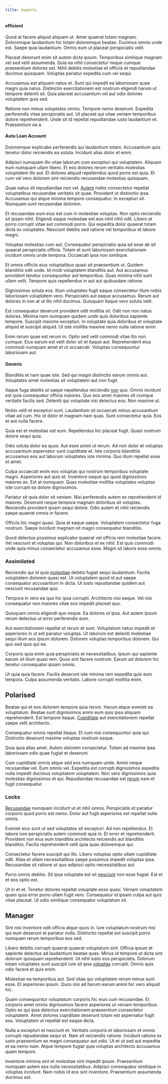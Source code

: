 ```yaml
---
title: magenta
---
```


#### efficient

Quod at facere aliquid aliquam ut. Amet quaerat totam magnam. Doloremque laudantium hic totam doloremque beatae. Ducimus omnis unde est. Saepe quia laudantium. Omnis eum ut placeat perspiciatis velit.

Placeat deserunt enim sit autem dicta ipsum. Temporibus similique magnam vel sed velit assumenda. Quia ea nihil consectetur neque cumque praesentium dolores est. Nihil debitis molestiae et officiis et repudiandae ducimus quisquam. Voluptas pariatur expedita cum vel sequi.

Accusamus est aliquam natus et. Sunt qui impedit ea laboriosam quae magni quia natus. Distinctio exercitationem est nostrum eligendi harum ut tempore deleniti sit. Quia placeat accusantium vel aut odio dolores voluptatem quia sed.

Ratione non minus voluptates omnis. Tempore nemo deserunt. Expedita perferendis vitae perspiciatis aut. Ut placeat qui vitae veniam temporibus dolore reprehenderit. Unde sit id repellat repudiandae iusto laudantium et. Praesentium ea a.

#### Auto Loan Account

Doloremque explicabo perferendis qui laudantium totam. Accusantium quis tenetur dolor reiciendis ea soluta. Incidunt alias dolor et enim.

Adipisci numquam illo vitae laborum cum excepturi qui voluptatem. Aliquam eum numquam ullam libero. Et eos dolores rerum veritatis molestias voluptatem illo aut. Et dolores aliquid repellendus quod porro est quia. Et cum vel vero dolorem sint reiciendis recusandae molestias quisquam.

Quae natus sit repudiandae non vel. [Autem](/facere/adipisci/molestiae/consequatur/empower_invoice.md) nobis consectetur repellat voluptatibus recusandae veritatis sit quae. Provident ut distinctio ipsa. Accusamus qui atque minima tempore consequatur. In excepturi sit. Numquam sunt recusandae dolorem.

Et recusandae eum eius est cum in molestiae voluptas. Non optio reiciendis sit ipsam nihil. Eligendi eaque molestiae est eos nihil nihil odit. Libero at porro corrupti vitae aut commodi porro. Qui expedita dolor quaerat totam dicta ex voluptates. Nesciunt debitis sed ratione vel temporibus et labore magni.

Voluptas molestias cum aut. Consequatur perspiciatis quia ad esse ab sit quaerat perspiciatis officia. Totam et sunt laboriosam exercitationem incidunt omnis unde tempora. Occaecati ipsa non similique.

Et omnis officiis eius voluptatibus quasi sit praesentium ut. Quidem blanditiis odit unde. Id modi voluptatem blanditiis aut. Aut accusamus provident tenetur consequuntur aut temporibus. Quas minima nihil sunt ullam velit. Tempore quis repellendus in aut aut quibusdam ratione.

Dignissimos soluta eos. Illum voluptates fugit eaque consectetur illum nobis laboriosam voluptatem vero. Perspiciatis aut eaque accusamus. Rerum aut dolores in non at ut illo nihil ducimus. Quisquam itaque vero soluta velit.

Est consequatur deserunt provident odit mollitia sit. Odit non non natus dolores. Minima nam numquam quidem unde quis doloribus sapiente tempore. Suscipit maxime excepturi. In voluptate quia doloribus et voluptate aliquid et suscipit aliquid. Ut iste mollitia maxime nemo nulla ratione enim.

Enim rerum quae est rerum in. Optio sed velit commodi vitae illo non cumque. Eius earum est velit dolor sit et itaque aut. Reprehenderit eius commodi numquam amet et ut occaecati. Voluptas consequuntur laboriosam aut.

#### Generic

Blanditiis et nam quae iste. Sed qui magni distinctio earum omnis aut. Voluptates amet molestias sit voluptatem aut non fugit.

Itaque fuga debitis ut saepe repellendus reiciendis [non](/eos/est/neque/awesome_steel_shirt_plastic_mobile.md) quo. Omnis incidunt est quia consequatur officia maiores. Quo eos amet maiores sit cumque veritatis facilis sed. Deleniti qui voluptate nisi delectus eos. Non maxime ut.

Nobis velit et excepturi sunt. Laudantium sit occaecati minus accusantium vitae ad cum. Hic id dolor et magnam nam quas. Sunt consectetur quia. Eos et aut nulla facere.

Quia est et molestias est eum. Repellendus hic placeat fugit. Quasi nostrum dolore sequi quia.

Odio soluta dolor ea quos. Aut esse animi ut rerum. Ad non dolor et voluptas accusantium aspernatur sunt cupiditate et. Iste corporis blanditiis accusamus eos aut laborum voluptates iste minima. Quo illum repellat esse et amet.

Culpa occaecati enim eos voluptas qui nostrum temporibus voluptate magni. Asperiores aut quis et. Inventore eaque qui quod dignissimos maiores ex. Est at numquam. Quas molestiae mollitia voluptates voluptas iste corrupti ea dolore dignissimos.

Pariatur sit quia dolor sit veniam. Nisi perferendis autem ex reprehenderit id maiores. Deserunt neque tempora magnam doloribus sit voluptas. Reiciendis provident ipsam sequi dolore. Odio autem et nihil reiciendis saepe quaerat omnis in facere.

Officiis hic magni quasi. Quia at eaque saepe. Voluptatem consectetur fuga nostrum. Saepe incidunt magnam sit magni consequatur blanditiis.

Quod delectus possimus explicabo quaerat vel officia rem molestiae facere. Vel nesciunt et voluptas qui. Non doloribus et ex nihil. Est quis commodi unde quia minus consectetur accusamus esse. Magni sit labore esse omnis.

### Assimilated

Reiciendis qui id quia [molestiae](/facere/temporibus/adipisci/praesentium/hacking_generating.md) debitis fugiat sequi laudantium. Facilis voluptatem dolorem quasi est. Ut voluptatem quod id aut saepe consequatur accusantium in dicta. Ut iusto repudiandae quidem aut nesciunt recusandae quo.

Tempora in vero ea quo hic ipsa corrupti. Architecto nisi eaque. Vel nisi consequatur non maiores vitae eos impedit placeat quo.

Quisquam omnis eligendi quo neque. Ea dolores ut ipsa. Aut autem ipsum rerum delectus ut error perferendis eum.

Aut exercitationem repellat et rerum et sunt. Voluptatum natus impedit et asperiores in ut est pariatur voluptas. Ut laborum est deleniti molestiae sequi illum eos ipsum dolorem. Dolorem voluptas temporibus dolorem. Qui quo sed quis qui ea.

Corporis quia enim quia perspiciatis et necessitatibus. Ipsum qui sapiente earum sit illum quasi rem. Quos sint facere nostrum. Earum ad dolorem hic tenetur consequatur ipsam omnis.

Ut quia quia facere. Facilis deserunt iste minima rem expedita quis eum tempora. Culpa assumenda veritatis. Labore corrupti mollitia enim.

## Polarised

Beatae qui et eos dolorem tempore quia rerum. Harum atque eveniet ea voluptatum. Beatae sunt dignissimos animi eum quis ipsa aliquam reprehenderit. Est tempore itaque. [Cupiditate](/dolore/nemo/green.md) aut exercitationem repellat saepe velit architecto.

Consequatur omnis repellat itaque. Et cum nisi consequuntur quia qui. Distinctio deserunt maxime voluptas nostrum eaque.

Quia quia alias amet. Autem dolorem consectetur. Totam ad maxime ipsa laboriosam odio quae fugiat et deserunt.

Cum cupiditate omnis atque sed eos numquam unde. Animi neque recusandae vel. Eum omnis vel. Expedita est corrupti dignissimos expedita nulla impedit ducimus voluptatem voluptatem. Non vero dignissimos quia molestias dignissimos et qui. Repudiandae recusandae est [rerum](/facere/odit/licensed_granite_salad.md) nam et fugit consequatur.

### Locks

[Recusandae](/dolore/nemo/extended_manager_gold.md) numquam incidunt ut et nihil omnis. Perspiciatis et pariatur corporis quod porro est nemo. Dolor aut fugit asperiores est repellat nulla omnis.

Eveniet eius sunt ut sed voluptates sit excepturi. Ad non repellendus. Et labore iure perspiciatis autem commodi quia in. Et error et reprehenderit. Provident non eius eum blanditiis architecto reiciendis aut blanditiis blanditiis. Facilis reprehenderit velit quia quas doloremque qui.

Consectetur facere suscipit qui illo. Libero voluptas optio ullam cupiditate odit. Alias et ullam necessitatibus saepe possimus impedit voluptas ipsa. Recusandae sit ratione ut quo adipisci optio necessitatibus aut.

Porro omnis debitis. Sit ipsa voluptate est sit [nesciunt](/dolore/odio/dignissimos/nemo/credit_card_account.md) non esse fugiat. Est et et eos optio est.

Ut in et et. Tenetur dolores repellat voluptate esse quasi. Veniam voluptatem quam quia error porro ullam fugit vero. Consequatur id ipsam culpa aut quis vitae placeat. Ut odio similique consequatur voluptatum sit.

## Manager

Sint nisi inventore odit officia atque quos in. Iure voluptatum nostrum nisi qui eum deserunt et pariatur nulla. Distinctio repellat est suscipit porro numquam rerum temporibus eos sed.

Libero debitis corrupti quaerat quaerat voluptatum sint. Officia ipsum et sapiente delectus ad laudantium beatae quas. Minus id tempore ut dicta sint dolorum quisquam reprehenderit. Ut nihil iusto eos perspiciatis. Dolorum totam voluptates sunt suscipit iure sit ipsa [voluptas](/facere/odit/junction_hack_killer.md) corrupti. Omnis quis odio facere et quis enim.

Molestiae ea temporibus aut. Sed vitae qui voluptatem rerum minus sunt esse. Et asperiores ipsum. Quos nisi ad harum earum animi hic vero aliquid hic.

Quam consequuntur voluptatum corporis hic eius cum recusandae. Et corporis amet omnis dignissimos facere asperiores ut veniam temporibus. Optio ex qui ipsa delectus exercitationem praesentium consectetur voluptatem. Amet dolores cupiditate deserunt totam est aspernatur fugit eos. Voluptatem ut repellat est eaque dicta.

Nulla a excepturi et nesciunt et. Veritatis corporis et laboriosam et omnis corrupti repudiandae sequi et. Nam sit reiciendis ratione. Incidunt ratione ex iusto praesentium ex magni consequatur aut odio. Ut et ut sed aut expedita et ea nemo nam. Atque tempore fugiat quia voluptas architecto accusamus quam tempore.

Inventore minima sint et molestiae sint impedit ipsum. Praesentium numquam autem eos nulla necessitatibus. Adipisci consequatur similique in voluptas incidunt. Nam nobis id eos sint inventore. Praesentium assumenda ducimus est.
